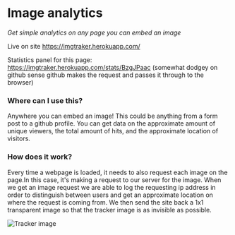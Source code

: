 # Image analytics
*Get simple analytics on any page you can embed an image*

Live on site https://imgtraker.herokuapp.com/

Statistics panel for this page: https://imgtraker.herokuapp.com/stats/BzgJPaac
(somewhat dodgey on github sense github makes the request and passes it through to the browser)

### Where can I use this?
Anywhere you can embed an image! This could be anything from a form post to a github profile. You can get data on the
approximate amount of unique viewers, the total amount of hits, and the approximate location of visitors.

### How does it work?
Every time a webpage is loaded, it needs to also request each image on the page.In this case, it's making a request to
our server for the image. When we get an image request we are able to log the requesting ip address in order to
distinguish between users and get an approximate location on where the request is coming from. We then send the site
back a 1x1 transparent image so that the tracker image is as invisible as possible.

![Tracker image](https://imgtraker.herokuapp.com/img/BzgJPaac.jpeg)
